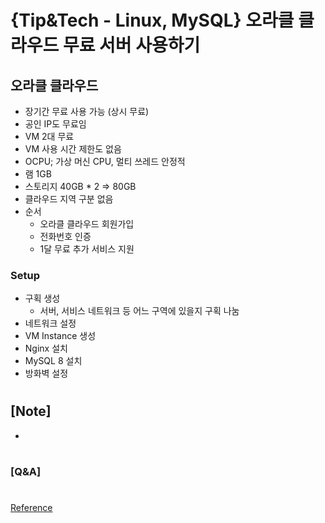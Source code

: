 # {Tip&Tech - Linux, MySQL} 오라클 클라우드 무료 서버 사용하기

## 오라클 클라우드

- 장기간 무료 사용 가능 (상시 무료)
- 공인 IP도 무료임
- VM 2대 무료
- VM 사용 시간 제한도 없음
- OCPU; 가상 머신 CPU, 멀티 쓰레드 안정적
- 램 1GB
- 스토리지 40GB \* 2 => 80GB
- 클라우드 지역 구분 없음
- 순서
  - 오라클 클라우드 회원가입
  - 전화번호 인증
  - 1달 무료 추가 서비스 지원

### Setup

- 구획 생성
  - 서버, 서비스 네트워크 등 어느 구역에 있을지 구획 나눔
- 네트워크 설정
- VM Instance 생성
- Nginx 설치
- MySQL 8 설치
- 방화벽 설정

#

## [Note]

-

#

### [Q&A]

#

[Reference](https://www.youtube.com/watch?v=wLgHEn2vcPo&list=PLEOnZ6GeucBU7FR26mn9d3Mxqc8V81yHX&index=26)
